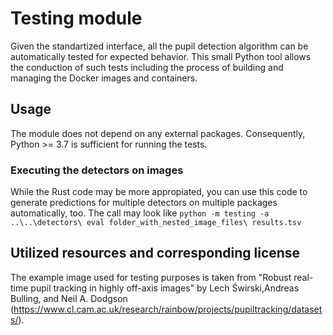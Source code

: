 # Testing module
Given the standartized interface, all the pupil detection algorithm can be automatically tested for expected behavior. This small Python tool allows the conduction of such tests including the process of building and managing the Docker images and containers.

## Usage
The module does not depend on any external packages. Consequently, Python >= 3.7 is sufficient for running the tests.

### Executing the detectors on images
While the Rust code may be more appropiated, you can use this code to generate predictions for multiple detectors on multiple packages automatically, too. The call may look like `python -m testing -a ..\..\detectors\ eval folder_with_nested_image_files\ results.tsv`

## Utilized resources and corresponding license
The example image used for testing purposes is taken from "Robust real-time pupil tracking in highly off-axis images" by Lech Świrski,Andreas Bulling, and Neil A. Dodgson (https://www.cl.cam.ac.uk/research/rainbow/projects/pupiltracking/datasets/).
